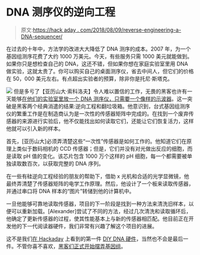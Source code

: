 # DNA 测序仪的逆向工程

> 原文:[https://hack aday . com/2018/08/09/reverse-engineering-a-DNA-sequencer/](https://hackaday.com/2018/08/09/reverse-engineering-a-dna-sequencer/)

在过去的十年中，方法学的改进大大降低了 DNA 测序的成本。2007 年，为一个基因组测序花费了大约 1000 万美元。今天，有些服务只需 1000 美元就能做到。如果你只是想检查自己的 DNA，这还不错，但如果你想在家庭实验室里用 DNA 做实验，这就太贵了。你可以购买自己的桌面测序仪，省去中间人，但它们的价格在 50，000 美元左右。有点超出实验者的预算，除非你是托尼·斯塔克。

[![](../Images/10946a8e6fc4187048c09e67f7a79bcb.png)](https://hackaday.com/wp-content/uploads/2018/08/dna_detail.jpg) 但是多亏了【亚历山大·索科洛夫】令人难以置信的工作，无畏的黑客也许有一天能够[在他们的实验室里放一个 DNA 测序仪，只需要一个像样的示波器](https://hackaday.io/project/160183-dna-sequencer-in-the-home)。这一突破是黑客两个经典消遣的结果:逆向工程和翻垃圾箱。他意识到，台式基因组测序仪的繁重工作是在制造商认为是一次性的传感器矩阵中完成的。在找到一个废弃传感器的来源进行实验后，他不仅能找出如何读取它们，还能让它们恢复活力，这样他就可以引入新的样本。

首先，[亚历山大]必须弄清楚这些“一次性”传感器是如何工作的。他知道它们在原理上类似于数码相机的 CCD 传感器；但是，它们并没有对光做出反应的细胞，而是读取 pH 值的变化。该芯片包含 1000 万个这样的 pH 细胞，每一个都需要被单独读取数百次，以获取完整的 DNA 序列。

在一些有硅逆向工程经验的朋友的帮助下，借助 x 光机和合适的光学显微镜，他最终弄清楚了传感器矩阵的电学工作原理。然后，他设计了一个板来读取传感器，并通过串口将 DNA 样本的“图片”转储到他的计算机中。

一旦他能够可靠地读取传感器，项目的下一阶段是找到一种方法来清洗旧样本，以便可以重新加载。[Alexander]尝试了不同的方法，经过几次清洗和读取循环后，他确定了更新传感器的过程，使其性能基本上与新的传感器相匹配。他目前正在开发他的下一代阅读器硬件，我们非常有兴趣了解这个项目的进展。

这不是我们[在 Hackaday](https://hackaday.com/2017/08/28/cheap-and-easy-magnetic-dna-separation-method-needs-your-help/) 上看到的第一件 [DIY DNA 硬件](https://hackaday.com/2016/05/03/dna-extraction-with-a-3d-printed-centrifuge/)，当然也不会是最后一件。不管你喜不喜欢，[黑客们正式开始摆弄基因组](https://hackaday.com/2015/11/08/indiegogo-project-offers-dna-editing-for-the-home/)。
